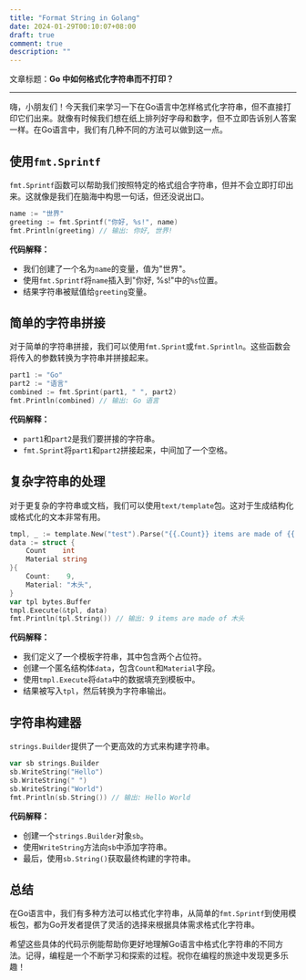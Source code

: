 ```yaml
---
title: "Format String in Golang"
date: 2024-01-29T00:10:07+08:00
draft: true
comment: true
description: ""
---
```


文章标题：**Go 中如何格式化字符串而不打印？**

---

嗨，小朋友们！今天我们来学习一下在Go语言中怎样格式化字符串，但不直接打印它们出来。就像有时候我们想在纸上排列好字母和数字，但不立即告诉别人答案一样。在Go语言中，我们有几种不同的方法可以做到这一点。

## 使用`fmt.Sprintf`

`fmt.Sprintf`函数可以帮助我们按照特定的格式组合字符串，但并不会立即打印出来。这就像是我们在脑海中构思一句话，但还没说出口。

```go
name := "世界"
greeting := fmt.Sprintf("你好, %s!", name)
fmt.Println(greeting) // 输出: 你好, 世界!
```

**代码解释：**
- 我们创建了一个名为`name`的变量，值为"世界"。
- 使用`fmt.Sprintf`将`name`插入到"你好, %s!"中的`%s`位置。
- 结果字符串被赋值给`greeting`变量。

## 简单的字符串拼接

对于简单的字符串拼接，我们可以使用`fmt.Sprint`或`fmt.Sprintln`。这些函数会将传入的参数转换为字符串并拼接起来。

```go
part1 := "Go"
part2 := "语言"
combined := fmt.Sprint(part1, " ", part2)
fmt.Println(combined) // 输出: Go 语言
```

**代码解释：**
- `part1`和`part2`是我们要拼接的字符串。
- `fmt.Sprint`将`part1`和`part2`拼接起来，中间加了一个空格。

## 复杂字符串的处理

对于更复杂的字符串或文档，我们可以使用`text/template`包。这对于生成结构化或格式化的文本非常有用。

```go
tmpl, _ := template.New("test").Parse("{{.Count}} items are made of {{.Material}}")
data := struct {
    Count    int
    Material string
}{
    Count:    9,
    Material: "木头",
}
var tpl bytes.Buffer
tmpl.Execute(&tpl, data)
fmt.Println(tpl.String()) // 输出: 9 items are made of 木头
```

**代码解释：**
- 我们定义了一个模板字符串，其中包含两个占位符。
- 创建一个匿名结构体`data`，包含`Count`和`Material`字段。
- 使用`tmpl.Execute`将`data`中的数据填充到模板中。
- 结果被写入`tpl`，然后转换为字符串输出。

## 字符串构建器

`strings.Builder`提供了一个更高效的方式来构建字符串。

```go
var sb strings.Builder
sb.WriteString("Hello")
sb.WriteString(" ")
sb.WriteString("World")
fmt.Println(sb.String()) // 输出: Hello World
```

**代码解释：**
- 创建一个`strings.Builder`对象`sb`。
- 使用`WriteString`方法向`sb`中添加字符串。
- 最后，使用`sb.String()`获取最终构建的字符串。

## 总结

在Go语言中，我们有多种方法可以格式化字符串，从简单的`fmt.Sprintf`到使用模板包，都为Go开发者提供了灵活的选择来根据具体需求格式化字符串。

希望这些具体的代码示例能帮助你更好地理解Go语言中格式化字符串的不同方法。记得，编程是一个不断学习和探索的过程。祝你在编程的旅途中发现更多乐趣！
